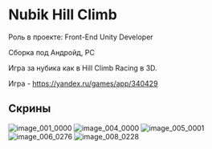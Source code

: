 # Nubik Hill Climb

Роль в проекте: Front-End Unity Developer

Сборка под Андройд, PC

Игра за нубика как в Hill Climb Racing в 3D.

Игра - https://yandex.ru/games/app/340429

## Скрины

![image_001_0000](https://github.com/user-attachments/assets/94913da6-e51e-4e46-9faa-f8804df0fca1)
![image_004_0000](https://github.com/user-attachments/assets/e022c0b2-38f5-407c-9018-890ce893b54b)
![image_005_0001](https://github.com/user-attachments/assets/ca28f533-192d-47f6-b1f2-8a3d8dd13c15)
![image_006_0276](https://github.com/user-attachments/assets/f0515b99-dd6a-44d0-855e-b688e26edd85)
![image_008_0228](https://github.com/user-attachments/assets/54ad5b91-9560-49c3-87af-5a7ff6c490d0)

